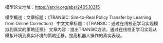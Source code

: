 模型论文地址：https://arxiv.org/abs/2405.10315

模型概述：文章标题：《TRANSIC: Sim-to-Real Policy Transfer by Learning from Online Correction》
中文文章标题：《TRANSIC：通过在线校正学习实现模拟到真实的策略迁移》
文章内容：提出TRANSIC方法，通过在线校正学习实现从模拟环境到真实环境的策略迁移，提高机器人操作的真实表现。
